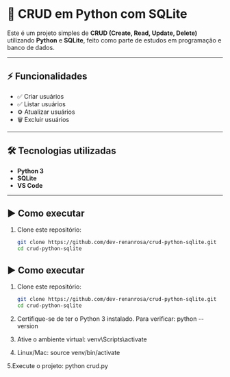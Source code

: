 # 📌 CRUD em Python com SQLite

Este é um projeto simples de **CRUD (Create, Read, Update, Delete)** utilizando **Python** e **SQLite**, feito como parte de estudos em programação e banco de dados.

---

## ⚡ Funcionalidades
- ✅ Criar usuários  
- ✅ Listar usuários  
- ⚙️ Atualizar usuários  
- 🗑️ Excluir usuários  

---

## 🛠 Tecnologias utilizadas
- **Python 3**  
- **SQLite**  
- **VS Code**  

---

## ▶️ Como executar

1. Clone este repositório:
   ```bash
   git clone https://github.com/dev-renanrosa/crud-python-sqlite.git
   cd crud-python-sqlite

## ▶️ Como executar

1. Clone este repositório:
   ```bash
   git clone https://github.com/dev-renanrosa/crud-python-sqlite.git
   cd crud-python-sqlite

2. Certifique-se de ter o Python 3 instalado.
Para verificar:
python --version

3. Ative o ambiente virtual:
venv\Scripts\activate

4. Linux/Mac:
source venv/bin/activate

5.Execute o projeto:
python crud.py

